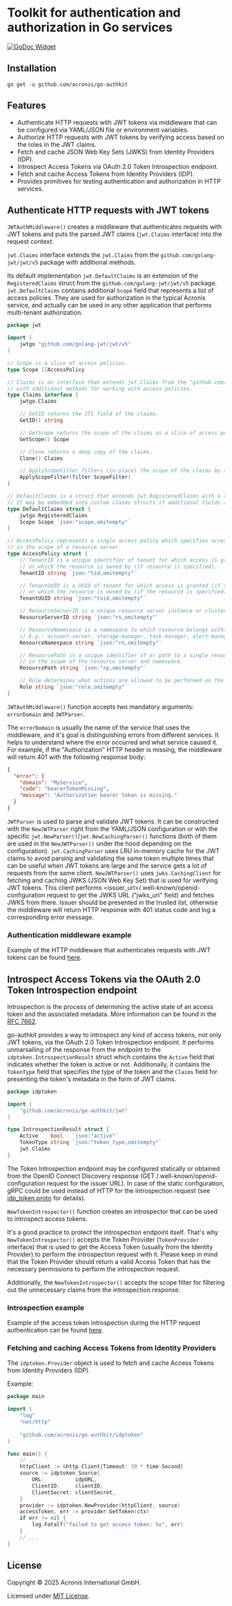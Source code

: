# Toolkit for authentication and authorization in Go services

[![GoDoc Widget]][GoDoc]

## Installation

```
go get -u github.com/acronis/go-authkit
```

## Features 

- Authenticate HTTP requests with JWT tokens via middleware that can be configured via YAML/JSON file or environment variables.
- Authorize HTTP requests with JWT tokens by verifying access based on the roles in the JWT claims.
- Fetch and cache JSON Web Key Sets (JWKS) from Identity Providers (IDP).
- Introspect Access Tokens via OAuth 2.0 Token Introspection endpoint.
- Fetch and cache Access Tokens from Identity Providers (IDP).
- Provides primitives for testing authentication and authorization in HTTP services.

## Authenticate HTTP requests with JWT tokens

`JWTAuthMiddleware()` creates a middleware that authenticates requests with JWT tokens and puts the parsed JWT claims (`jwt.Claims` interface) into the request context.

`jwt.Claims` interface extends the `jwt.Claims` from the `github.com/golang-jwt/jwt/v5` package with additional methods.

Its default implementation `jwt.DefaultClaims` is an extension of the `RegisteredClaims` struct from the `github.com/golang-jwt/jwt/v5` package.
`jwt.DefaultClaims` contains additional `Scope` field that represents a list of access policies.
They are used for authorization in the typical Acronis service, and actually can be used in any other application that performs multi-tenant authorization.

```go
package jwt

import (
	jwtgo "github.com/golang-jwt/jwt/v5"
)

// Scope is a slice of access policies.
type Scope []AccessPolicy

// Claims is an interface that extends jwt.Claims from the "github.com/golang-jwt/jwt/v5"
// with additional methods for working with access policies.
type Claims interface {
	jwtgo.Claims

	// GetID returns the JTI field of the claims.
	GetID() string

	// GetScope returns the scope of the claims as a slice of access policies.
	GetScope() Scope

	// Clone returns a deep copy of the claims.
	Clone() Claims

	// ApplyScopeFilter filters (in-place) the scope of the claims by the specified filter.
	ApplyScopeFilter(filter ScopeFilter)
}

// DefaultClaims is a struct that extends jwt.RegisteredClaims with a custom scope field.
// It may be embedded into custom claims structs if additional fields are required.
type DefaultClaims struct {
	jwtgo.RegisteredClaims
	Scope Scope `json:"scope,omitempty"`
}

// AccessPolicy represents a single access policy which specifies access rights to a tenant or resource
// in the scope of a resource server.
type AccessPolicy struct {
	// TenantID is a unique identifier of tenant for which access is granted (if resource is not specified)
	// or which the resource is owned by (if resource is specified).
	TenantID string `json:"tid,omitempty"`

	// TenantUUID is a UUID of tenant for which access is granted (if the resource is not specified)
	// or which the resource is owned by (if the resource is specified).
	TenantUUID string `json:"tuid,omitempty"`

	// ResourceServerID is a unique resource server instance or cluster ID.
	ResourceServerID string `json:"rs,omitempty"`

	// ResourceNamespace is a namespace to which resource belongs within resource server.
	// E.g.: account-server, storage-manager, task-manager, alert-manager, etc.
	ResourceNamespace string `json:"rn,omitempty"`

	// ResourcePath is a unique identifier of or path to a single resource or resource collection
	// in the scope of the resource server and namespace.
	ResourcePath string `json:"rp,omitempty"`

	// Role determines what actions are allowed to be performed on the specified tenant or resource.
	Role string `json:"role,omitempty"`
}
```

`JWTAuthMiddleware()` function accepts two mandatory arguments: `errorDomain` and `JWTParser`.

The `errorDomain` is usually the name of the service that uses the middleware, and it's goal is distinguishing errors from different services.
It helps to understand where the error occurred and what service caused it. For example, if the "Authorization" HTTP header is missing, the middleware will return 401 with the following response body:
```json
{
  "error": {
    "domain": "MyService",
    "code": "bearerTokenMissing",
    "message": "Authorization bearer token is missing."
  }
}
```

`JWTParser` is used to parse and validate JWT tokens.
It can be constructed with the `NewJWTParser` right from the YAML/JSON configuration or with the specific `jwt.NewParser()`/`jwt.NewCachingParser()` functions (both of them are used in the `NewJWTParser()` under the hood depending on the configuration).
`jwt.CachingParser` uses LRU in-memory cache for the JWT claims to avoid parsing and validating the same token multiple times that can be useful when JWT tokens are large and the service gets a lot of requests from the same client.
`NewJWTParser()` uses `jwks.CachingClient` for fetching and caching JWKS (JSON Web Key Set) that is used for verifying JWT tokens.
This client performs <issuer_url>/.well-known/openid-configuration request to get the JWKS URL ("jwks_uri" field) and fetches JWKS from there.
Issuer should be presented in the trusted list, otherwise the middleware will return HTTP response with 401 status code and log a corresponding error message.

### Authentication middleware example

Example of the HTTP middleware that authenticates requests with JWT tokens can be found [here](./examples/authn-middleware).

## Introspect Access Tokens via the OAuth 2.0 Token Introspection endpoint

Introspection is the process of determining the active state of an access token and the associated metadata.
More information can be found in the [RFC 7662](https://tools.ietf.org/html/rfc7662).

go-authkit provides a way to introspect any kind of access tokens, not only JWT tokens, via the OAuth 2.0 Token Introspection endpoint.
It performs unmarsalling of the response from the endpoint to the `idptoken.IntrospectionResult` struct which contains the `Active` field that indicates whether the token is active or not.
Additionally, it contains the `TokenType` field that specifies the type of the token and the `Claims` field for presenting the token's metadata in the form of JWT claims.

```go
package idptoken

import (
	"github.com/acronis/go-authkit/jwt"
)

type IntrospectionResult struct {
	Active    bool   `json:"active"`
	TokenType string `json:"token_type,omitempty"`
	jwt.Claims
}
```

The Token Introspection endpoint may be configured statically or obtained from the OpenID Connect Discovery response (GET /.well-known/openid-configuration request for the issuer URL).
In case of the static configuration, gRPC could be used instead of HTTP for the introspection request (see [idp_token.proto](./idptoken/idp_token.proto) for details).

`NewTokenIntrospector()` function creates an introspector that can be used to introspect access tokens.

It's a good practice to protect the introspection endpoint itself.
That's why `NewTokenIntrospector()` accepts the Token Provider (`TokenProvider` interface) that is used to get the Access Token (usually from the Identity Provider) to perform the introspection request with it.
Please keep in mind that the Token Provider should return a valid Access Token that has the necessary permissions to perform the introspection request.

Additionally, the `NewTokenIntrospector()` accepts the scope filter for filtering out the unnecessary claims from the introspection response.

### Introspection example

Example of the access token introspection during the HTTP request authentication can be found [here](./examples/token-introspection).

### Fetching and caching Access Tokens from Identity Providers

The `idptoken.Provider` object is used to fetch and cache Access Tokens from Identity Providers (IDP).

Example:

```go
package main

import (
	"log"
	"net/http"
	
    "github.com/acronis/go-authkit/idptoken"
)

func main() {
	// ...
	httpClient := &http.Client{Timeout: 30 * time.Second}
	source := idptoken.Source{
		URL:          idpURL,
		ClientID:     clientID,
		ClientSecret: clientSecret,
	}
	provider := idptoken.NewProvider(httpClient, source)
	accessToken, err := provider.GetToken(ctx)
	if err != nil {
		log.Fatalf("failed to get access token: %v", err)
	}
	// ...
}
```

## License

Copyright © 2025 Acronis International GmbH.

Licensed under [MIT License](./LICENSE).

[GoDoc]: https://pkg.go.dev/github.com/acronis/go-authkit
[GoDoc Widget]: https://godoc.org/github.com/acronis/go-authkit?status.svg
